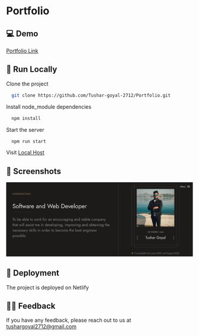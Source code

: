 
#  Portfolio



## 💻 Demo

[Portfolio Link](https://tushar-goyal-2712.netlify.app/)


## 📍 Run Locally

Clone the project

```bash
  git clone https://github.com/Tushar-goyal-2712/Portfolio.git
```

Install node_module dependencies

```bash
  npm install
```

Start the server
```bash
  npm run start
```

Visit [Local Host](http://localhost/)


## 📍 Screenshots

![](https://github.com/Tushar-goyal-2712/Portfolio/blob/ff426e9c800a416da51b3c6a84aadff65a281dd7/Screenshots/design.png)

## 📍 Deployment

The project is deployed on Netlify

## 👨‍💻 Feedback

If you have any feedback, please reach out to us at tushargoyal2712@gmail.com
